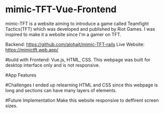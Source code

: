 # mimic-TFT-Vue-Frontend

mimic-TFT is a website aiming to introduce a game called Teamfight Tactics(TFT) which was developed and published by Riot Games.
I was inspired to make it a website since I'm a gamer on TFT.

Backend: https://github.com/alohajt/mimic-TFT-rails
Live Website: https://mimictft.web.app/

#build with
Frontend: Vue.js, HTML, CSS.
This webpage was built for desktop interface only and is not responsive.

#App Features


#Challenges
I ended up relearning HTML and CSS since this webpage is long and sections can have many layers of elements.

#Future Implementation
Make this website responsive to deffirent screen sizes.


